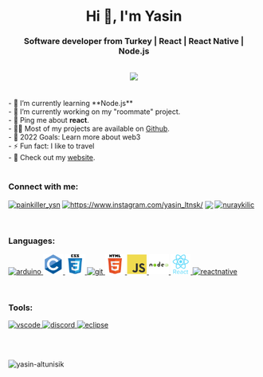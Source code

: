 <h1 align="center">Hi 👋, I'm Yasin</h1>
<h3 align="center">Software developer from Turkey | React | React Native | Node.js</h3>
<br>
<div align="center"><img src="https://media.giphy.com/media/eUdtR10ZsxlFC/giphy.gif" width="1500"  /> </div>
<br>
<br>
- 🌱 I’m currently learning **Node.js**<br>
- 🔭 I’m currently working on my "roommate" project.<br>
- 💬 Ping me about <strong>react</strong>.<br>
- 👨‍💻 Most of my projects are available on <a href="https://github.com/yasin-altunisik?tab=repositories">Github</a>.<br>
- 🥅 2022 Goals: Learn more about web3<br>
- ⚡ Fun fact: I like to travel<br>
- 📙 Check out my <a href="https://www.yasinaltunisik.com/">website</a>.<br>
<br>
<h3 align="left">Connect with me:</h3>
<p align="left">
<a href="https://twitter.com/painkiller_ysn" target="blank"><img align="center" src="https://raw.githubusercontent.com/rahuldkjain/github-profile-readme-generator/master/src/images/icons/Social/twitter.svg" alt="painkiller_ysn" height="30" width="40" /></a>
<a href="https://instagram.com/https://www.instagram.com/yasin_ltnsk/" target="blank"><img align="center" src="https://raw.githubusercontent.com/rahuldkjain/github-profile-readme-generator/master/src/images/icons/Social/instagram.svg" alt="https://www.instagram.com/yasin_ltnsk/" height="30" width="40" /></a>
<a target="_blank" href="mailto:altun.yasin.isik@gmail.com"><img align="center" src="https://img.shields.io/badge/-Gmail-D14836?style=for-the-badge&logo=Gmail&logoColor=white"></img></a>
<a href="https://linkedin.com/in/yasinaltunisik" target="blank"><img align="center" src="https://raw.githubusercontent.com/rahuldkjain/github-profile-readme-generator/master/src/images/icons/Social/linked-in-alt.svg" alt="nuraykilic" height="30" width="40" /></a>
</p>
<br>
<h3 align="left">Languages:</h3>
<p align="left"> <a href="https://www.arduino.cc/" target="_blank"> <img src="https://cdn.worldvectorlogo.com/logos/arduino-1.svg" alt="arduino" width="40" height="40"/> </a> <a href="https://www.cprogramming.com/" target="_blank"> <img src="https://raw.githubusercontent.com/devicons/devicon/master/icons/c/c-original.svg" alt="c" width="40" height="40"/> </a> <a href="https://www.w3schools.com/css/" target="_blank"> <img src="https://raw.githubusercontent.com/devicons/devicon/master/icons/css3/css3-original-wordmark.svg" alt="css3" width="40" height="40"/> </a> <a href="https://git-scm.com/" target="_blank"> <img src="https://www.vectorlogo.zone/logos/git-scm/git-scm-icon.svg" alt="git" width="40" height="40"/> </a> <a href="https://www.w3.org/html/" target="_blank"> <img src="https://raw.githubusercontent.com/devicons/devicon/master/icons/html5/html5-original-wordmark.svg" alt="html5" width="40" height="40"/> </a> <a href="https://developer.mozilla.org/en-US/docs/Web/JavaScript" target="_blank"> <img src="https://raw.githubusercontent.com/devicons/devicon/master/icons/javascript/javascript-original.svg" alt="javascript" width="40" height="40"/> </a> <a href="https://nodejs.org" target="_blank"> <img src="https://raw.githubusercontent.com/devicons/devicon/master/icons/nodejs/nodejs-original-wordmark.svg" alt="nodejs" width="40" height="40"/> </a> <a href="https://reactjs.org/" target="_blank"> <img src="https://raw.githubusercontent.com/devicons/devicon/master/icons/react/react-original-wordmark.svg" alt="react" width="40" height="40"/> </a> <a href="https://reactnative.dev/" target="_blank"> <img src="https://reactnative.dev/img/header_logo.svg" alt="reactnative" width="40" height="40"/> </a> </p>
<br>
<h3 align="left">Tools:</h3>
<a href="https://code.visualstudio.com/" target="_blank"> <img src="https://upload.wikimedia.org/wikipedia/commons/thumb/9/9a/Visual_Studio_Code_1.35_icon.svg/1024px-Visual_Studio_Code_1.35_icon.svg.png" alt="vscode" width="30" height="30"/> </a>
<a href="https://discord.com/" target="_blank"> <img src="https://cdn4.iconfinder.com/data/icons/logos-and-brands/512/91_Discord_logo_logos-512.png" alt="discord" width="30" height="30"/> </a> 
<a href="https://www.eclipse.org/" target="_blank"> <img src="https://brandslogos.com/wp-content/uploads/images/large/eclipse-logo.png" alt="eclipse" width="30" height="30"/> </a>
</p>
<br>
<br>
<p><img align="left" src="https://github-readme-stats.vercel.app/api/top-langs?username=yasin-altunisik&show_icons=true&theme=radical&locale=en&layout=compact" alt="yasin-altunisik" /></p>
